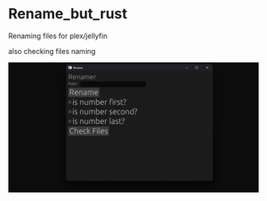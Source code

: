 # Rename_but_rust

Renaming files for plex/jellyfin

also checking files naming

![Alt text](/screenshots/Gui.png?raw=true "")
